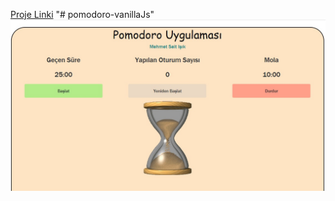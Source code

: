 <a href="https://pomodoro-vanilla-js.vercel.app/">Proje Linki</a>
"# pomodoro-vanillaJs" 
<img src="app.jpg">
